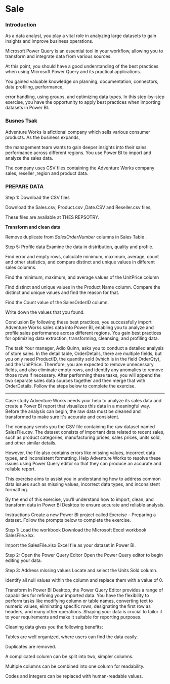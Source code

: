 # Sale

### Introduction

As a data analyst, you play a vital role in analyzing large datasets to gain insights and improve business operations.

Microsoft Power Query is an essential tool in your workflow, allowing you to transform and integrate data from various sources.

At this point, you should have a good understanding of the best practices when using Microsoft Power Query and its practical applications. 

You gained valuable knowledge on planning, documentation, connectors, data profiling, performance, 

error handling, using groups, and optimizing data types. In this step-by-step exercise, you have the opportunity to apply best practices when importing datasets in Power BI.

### Busnes Tsak

Adventure Works is afictional company   which sells various consumer products. As the business expands,

the management team wants to gain deeper insights into their sales performance across different regions. You use Power BI to import and analyze the sales data.

The company uses CSV files containing the Adventure Works company sales, reseller ,region and product data. 

### PREPARE DATA

Step 1: Download the CSV files

Download the Sales.csv, Product.csv ,Date.CSV and Reseller.csv  files,

These files are available at THES REPSOTRY.

**Transform and clean data**

Remove duplicate from *SalesOrderNumber* columns in  Sales Table .

        

Step 5: Profile data
Examine the data in distribution, quality and profile. 

Find error and empty rows, calculate minimum, maximum, average, count and other statistics, and compare distinct and unique values in different sales columns.

Find the minimum, maximum, and average values of the UnitPrice column

Find distinct and unique values in the Product Name column. Compare the distinct and unique values and find the reason for that.

Find the Count value of the SalesOrderID column.

Write down the values that you found.

Conclusion
By following these best practices, you successfully import Adventure Works sales data into Power BI, enabling you to analyze and profile sales performance across different regions. You gain best practices for optimizing data extraction, transforming, cleansing, and profiling data.




The task
Your manager, Adio Quinn, asks you to conduct a detailed analysis of store sales. In the detail table, OrderDetails, there are multiple fields, but you only need ProductID, the quantity sold (which is in the field OrderQty), and the UnitPrice. Therefore, you are expected to remove unnecessary fields, and also eliminate empty rows, and identify any anomalies to remove those rows if necessary. After performing these tasks, you will append the two separate sales data sources together and then merge that with OrderDetails. Follow the steps below to complete the exercise.


**************************************************************************
Case study
Adventure Works needs your help to analyze its sales data and create a Power BI report that visualizes this data in a meaningful way. Before the analysis can begin, the raw data must be cleaned and transformed to make sure it's accurate and consistent.

The company sends you the CSV file containing the raw dataset named SalesFile.csv. The dataset consists of important data related to recent sales, such as product categories, manufacturing prices, sales prices, units sold, and other similar details.

However, the file also contains errors like missing values, incorrect data types, and inconsistent formatting. Help Adventure Works to resolve these issues using Power Query editor so that they can produce an accurate and reliable report.

This exercise aims to assist you in understanding how to address common data issues such as missing values, incorrect data types, and inconsistent formatting.

By the end of this exercise, you’ll understand how to import, clean, and transform data in Power BI Desktop to ensure accurate and reliable analysis.

Instructions
Create a new Power BI project called Exercise – Preparing a dataset. Follow the prompts below to complete the exercise.

Step 1: Load the workbook
Download the Microsoft Excel workbook SalesFile.xlsx.

Import the SalesFile.xlsx Excel file as your dataset in Power BI.

Step 2: Open the Power Query Editor
Open the Power Query editor to begin editing your data.

Step 3: Address missing values
Locate and select the Units Sold column. 

Identify all null values within the column and replace them with a value of 0. 


Transform
In Power BI Desktop, the Power Query Editor provides a range of capabilities for refining your imported data. You have the flexibility to perform tasks like modifying column or table names, converting text to numeric values, eliminating specific rows, designating the first row as headers, and many other operations. Shaping your data is crucial to tailor it to your requirements and make it suitable for reporting purposes.

Cleaning data gives you the following benefits:

Tables are well organized, where users can find the data easily.

Duplicates are removed.



A complicated column can be split into two, simpler columns.

Multiple columns can be combined into one column for readability.

Codes and integers can be replaced with human-readable values.

